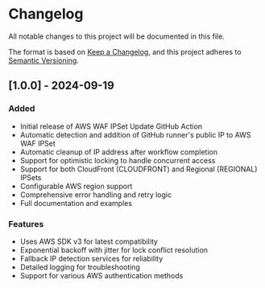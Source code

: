 # Changelog

All notable changes to this project will be documented in this file.

The format is based on [Keep a Changelog](https://keepachangelog.com/en/1.0.0/),
and this project adheres to [Semantic Versioning](https://semver.org/spec/v2.0.0.html).

## [1.0.0] - 2024-09-19

### Added
- Initial release of AWS WAF IPSet Update GitHub Action
- Automatic detection and addition of GitHub runner's public IP to AWS WAF IPSet
- Automatic cleanup of IP address after workflow completion
- Support for optimistic locking to handle concurrent access
- Support for both CloudFront (CLOUDFRONT) and Regional (REGIONAL) IPSets
- Configurable AWS region support
- Comprehensive error handling and retry logic
- Full documentation and examples

### Features
- Uses AWS SDK v3 for latest compatibility
- Exponential backoff with jitter for lock conflict resolution
- Fallback IP detection services for reliability
- Detailed logging for troubleshooting
- Support for various AWS authentication methods